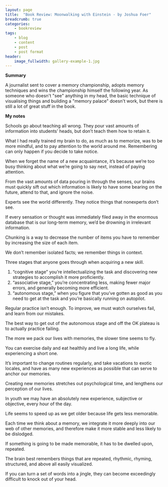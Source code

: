 ```yaml
---
layout: page
title:  "Book Review: Moonwalking with Einstein - by Joshua Foer"
breadcrumb: true
categories:
    - bookreview
tags:
    - blog
    - content
    - post
    - post format
header:
    image_fullwidth: gallery-example-1.jpg
---
```


**Summary**

A journalist sent to cover a memory championship, adopts memory techniques and wins the championship himself the following year. As someone who doesn't "see" anything in my head, the basic technique of visualising things and building a "memory palace" doesn't work, but there is still a lot of great stuff in the book.

**My notes**

Schools go about teaching all wrong. They pour vast amounts of information into students’ heads, but don’t teach them how to retain it.

What I had really trained my brain to do, as much as to memorize, was to be more mindful, and to pay attention to the world around me. 
Remembering can only happen if you decide to take notice.

When we forget the name of a new acquaintance, it’s because we’re too busy thinking about what we’re going to say next, instead of paying attention. 

From the vast amounts of data pouring in through the senses, our brains must quickly sift out which information is likely to have some bearing on the future, attend to that, and ignore the noise.

Experts see the world differently. They notice things that nonexperts don’t see. 

If every sensation or thought was immediately filed away in the enormous database that is our long-term memory, we’d be drowning in irrelevant information. 

Chunking is a way to decrease the number of items you have to remember by increasing the size of each item.

We don’t remember isolated facts; we remember things in context.

Three stages that anyone goes through when acquiring a new skill.
1. “cognitive stage” you’re intellectualizing the task and discovering new strategies to accomplish it more proficiently.
2. “associative stage,” you’re concentrating less, making fewer major errors, and generally becoming more efficient.
3. “autonomous stage,” when you figure that you’ve gotten as good as you need to get at the task and you’re basically running on autopilot.

Regular practice isn’t enough. To improve, we must watch ourselves fail, and learn from our mistakes.

The best way to get out of the autonomous stage and off the OK plateau is to actually practice failing.

The more we pack our lives with memories, the slower time seems to fly.

You can exercise daily and eat healthily and live a long life, while experiencing a short one.

It’s important to change routines regularly, and take vacations to exotic locales, and have as many new experiences as possible that can serve to anchor our memories.

Creating new memories stretches out psychological time, and lengthens our perception of our lives.

In youth we may have an absolutely new experience, subjective or objective, every hour of the day.

Life seems to speed up as we get older because life gets less memorable.

Each time we think about a memory, we integrate it more deeply into our web of other memories, and therefore make it more stable and less likely to be dislodged.

If something is going to be made memorable, it has to be dwelled upon, repeated.

The brain best remembers things that are repeated, rhythmic, rhyming, structured, and above all easily visualized.

If you can turn a set of words into a jingle, they can become exceedingly difficult to knock out of your head.
